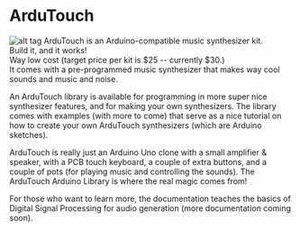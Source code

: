 # ArduTouch
![alt tag](http://cornfieldelectronics.com/cfe/images/projects/ArduTouch_C_LR.jpg)
ArduTouch is an Arduino-compatible music synthesizer kit.  
Build it, and it works!  
Way low cost (target price per kit is $25 -- currently $30.)  
It comes with a pre-programmed music synthesizer that makes way cool sounds and music and noise.

An ArduTouch library is available for programming in more super nice synthesizer features, and for making your own synthesizers.
The library comes with examples (with more to come) that serve as a nice tutorial on how to create your own ArduTouch synthesizers (which are Arduino sketches).

ArduTouch is really just an Arduino Uno clone with a small amplifier & speaker, with a PCB touch keyboard, a couple of extra buttons, and a couple of pots (for playing music and controlling the sounds).  The ArduTouch Arduino Library is where the real magic comes from!

For those who want to learn more, the documentation teaches the basics of Digital Signal Processing for audio generation (more documentation coming soon).
